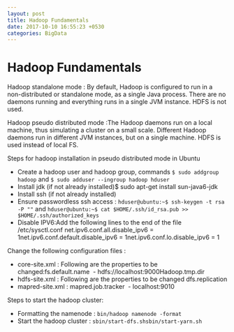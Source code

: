 ```yaml
---
layout: post
title: Hadoop Fundamentals
date: 2017-10-10 16:55:23 +0530
categories: BigData
---
```



# Hadoop Fundamentals

Hadoop standalone mode :
By default, Hadoop is configured to run in a non-distributed or standalone mode, as a single Java process. 
There are no daemons running and everything runs in a single JVM instance. HDFS is not used.

Hadoop pseudo distributed mode :The Hadoop daemons run on a local machine, thus simulating a cluster on a small scale. 
Different Hadoop daemons run in different JVM instances, but on a single machine. HDFS is used instead of local FS.

Steps for hadoop installation in pseudo distributed mode in Ubuntu
* Create a hadoop user and hadoop group, commands `$ sudo addgroup hadoop` and `$ sudo adduser --ingroup hadoop hduser`
* Install jdk (if not already installed)$ sudo apt-get install sun-java6-jdk
* Install ssh (if not already installed)
* Ensure passwordless ssh access : `hduser@ubuntu:~$ ssh-keygen -t rsa -P ""` and 
 `hduser@ubuntu:~$ cat $HOME/.ssh/id_rsa.pub >> $HOME/.ssh/authorized_keys`
* Disable IPV6:Add the following lines to the end of the file /etc/sysctl.conf
net.ipv6.conf.all.disable_ipv6 = 1net.ipv6.conf.default.disable_ipv6 = 1net.ipv6.conf.lo.disable_ipv6 = 1


Change the following configuration files :
* core-site.xml : Following are the properties to be changed:fs.default.name  - hdfs://localhost:9000Hadoop.tmp.dir
* hdfs-site.xml : Following are the properties to be changed dfs.replication
* mapred-site.xml : mapred.job.tracker  - localhost:9010

Steps to start the hadoop cluster:
* Formatting the namenode : `bin/hadoop namenode -format`
* Start the hadoop cluster : `sbin/start-dfs.shsbin/start-yarn.sh`
